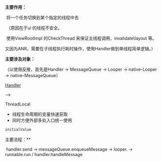 **主要作用：**

​    将一个任务切换到某个指定的线程中去

​    （原因在于ui 的线程不安全。

​        使用ViewRootImpl 的CheckThread 来保证主线程调用，invalidate\layout 等。

​        又因为ANR，需要在子线程执行耗时操作，使用Handler做到单线程简单逻辑。）

**主要涉及对象：**

（以使用反推，首先是Handler -> MessageQueue -> Looper -> native-Looper -> native-MessageQueue）

[Handler](./handler.md)

--> 

ThreadLocal 

- 线程生命周期的变量快速获取
- 同时方便外部多处入口统一使用

```java
initialValue
```



主要流程：**

​    handler.send -> messageQueue.enqueueMessage -> looper. -> runnable.run / handler.handleMessage





